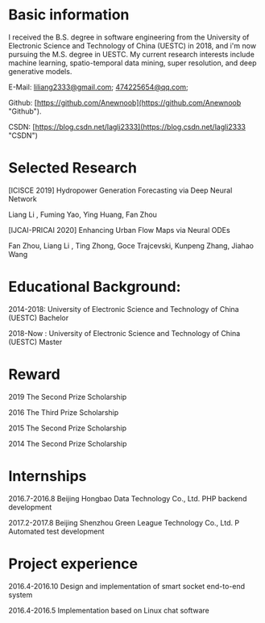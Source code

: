 # Basic information
I received the B.S. degree in software engineering from the University of Electronic Science and Technology of China (UESTC) in 2018, and i'm now pursuing the M.S. degree in UESTC. My current research interests include machine learning, spatio-temporal data mining, super resolution, and deep generative models.

E-Mail: liliang2333@gmail.com;  474225654@qq.com;

Github: [https://github.com/Anewnoob](https://github.com/Anewnoob "Github").

CSDN: [https://blog.csdn.net/lagli2333](https://blog.csdn.net/lagli2333 "CSDN")

# Selected Research
[ICISCE 2019] Hydropower Generation Forecasting via Deep Neural Network

Liang Li , Fuming Yao, Ying Huang, Fan Zhou

[IJCAI-PRICAI 2020] Enhancing Urban Flow Maps via Neural ODEs

Fan Zhou, Liang Li , Ting Zhong, Goce Trajcevski, Kunpeng Zhang, Jiahao Wang

# Educational Background:
2014-2018: University of Electronic Science and Technology of China (UESTC)  Bachelor

2018-Now : University of Electronic Science and Technology of China (UESTC)  Master
        
# Reward
2019 The Second Prize Scholarship

2016 The Third Prize Scholarship

2015 The Second Prize Scholarship

2014 The Second Prize Scholarship

# Internships
2016.7-2016.8 Beijing Hongbao Data Technology Co., Ltd. PHP backend development

2017.2-2017.8 Beijing Shenzhou Green League Technology Co., Ltd. P Automated test development

# Project experience
2016.4-2016.10 Design and implementation of smart socket end-to-end system

2016.4-2016.5 Implementation based on Linux chat software

